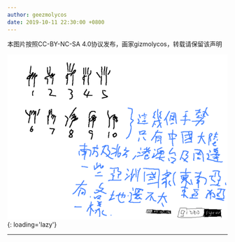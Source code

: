 ```yaml
---
author: geezmolycos
date: 2019-10-11 22:30:00 +0800
---
```


本图片按照CC-BY-NC-SA 4.0协议发布，画家gizmolycos，转载请保留该声明

![](/assets/images/qq-zone/2019-10-11-count.png){: loading='lazy'}

--- 
